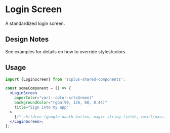 # Login Screen

A standardized login screen.

## Design Notes

See examples for details on how to override styles/colors

## Usage

```jsx
import {LoginScreen} from 'scplus-shared-components';
```

```jsx
const someComponent = () => {
  <LoginScreen
    paperColor="var(--color-srtsGreen)"
    backgroundColor="rgba(90, 126, 68, 0.44)"
    title="Sign into my app"
  >
    {/* children (google oauth button, magic string fields, email/pass) */}
  </LoginScreen>;
};
```
